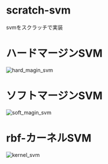 # scratch-svm

svmをスクラッチで実装


# ハードマージンSVM

![hard_magin_svm](https://user-images.githubusercontent.com/29496312/58340612-38320e00-7e87-11e9-8ad1-b440ad8a6c7d.png)

# ソフトマージンSVM


![soft_magin_svm](https://user-images.githubusercontent.com/29496312/58340614-38320e00-7e87-11e9-9cfc-7cc8e780aa9f.png)


# rbf-カーネルSVM

![kernel_svm](https://user-images.githubusercontent.com/29496312/58340613-38320e00-7e87-11e9-9117-40fe762ec65b.png)
